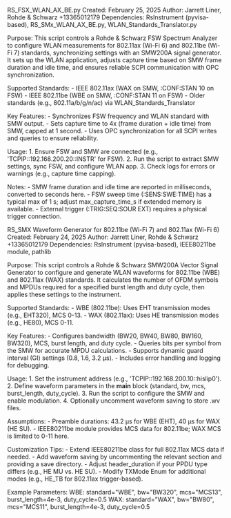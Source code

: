 RS_FSX_WLAN_AX_BE.py
Created: February 25, 2025
Author: Jarrett Liner, Rohde & Schwarz +13365012179
Dependencies: RsInstrument (pyvisa-based), RS_SMx_WLAN_AX_BE.py, WLAN_Standards_Translator.py

Purpose:
    This script controls a Rohde & Schwarz FSW Spectrum Analyzer to configure WLAN measurements
    for 802.11ax (Wi-Fi 6) and 802.11be (Wi-Fi 7) standards, synchronizing settings with an SMW200A
    signal generator. It sets up the WLAN application, adjusts capture time based on SMW frame
    duration and idle time, and ensures reliable SCPI communication with OPC synchronization.

Supported Standards:
    - IEEE 802.11ax (WAX on SMW, :CONF:STAN 10 on FSW)
    - IEEE 802.11be (WBE on SMW, :CONF:STAN 11 on FSW)
    - Older standards (e.g., 802.11a/b/g/n/ac) via WLAN_Standards_Translator

Key Features:
    - Synchronizes FSW frequency and WLAN standard with SMW output.
    - Sets capture time to 4x (frame duration + idle time) from SMW, capped at 1 second.
    - Uses OPC synchronization for all SCPI writes and queries to ensure reliability.

Usage:
    1. Ensure FSW and SMW are connected (e.g., 'TCPIP::192.168.200.20::INSTR' for FSW).
    2. Run the script to extract SMW settings, sync FSW, and configure WLAN app.
    3. Check logs for errors or warnings (e.g., capture time capping).

Notes:
    - SMW frame duration and idle time are reported in milliseconds, converted to seconds here.
    - FSW sweep time (:SENS:SWE:TIME) has a typical max of 1 s; adjust max_capture_time_s if extended memory is available.
    - External trigger (:TRIG:SEQ:SOUR EXT) requires a physical trigger connection.

RS_SMX Waveform Generator for 802.11be (Wi-Fi 7) and 802.11ax (Wi-Fi 6)
Created: February 24, 2025
Author: Jarrett Liner, Rohde & Schwarz +13365012179
Dependencies: RsInstrument (pyvisa-based), IEEE80211be module, pathlib

Purpose:
    This script controls a Rohde & Schwarz SMW200A Vector Signal Generator to configure
    and generate WLAN waveforms for 802.11be (WBE) and 802.11ax (WAX) standards.
    It calculates the number of OFDM symbols and MPDUs required for a specified
    burst length and duty cycle, then applies these settings to the instrument.

Supported Standards:
    - WBE (802.11be): Uses EHT transmission modes (e.g., EHT320), MCS 0-13.
    - WAX (802.11ax): Uses HE transmission modes (e.g., HE80), MCS 0-11.

Key Features:
    - Configures bandwidth (BW20, BW40, BW80, BW160, BW320), MCS, burst length,
      and duty cycle.
    - Queries bits per symbol from the SMW for accurate MPDU calculations.
    - Supports dynamic guard interval (GI) settings (0.8, 1.6, 3.2 µs).
    - Includes error handling and logging for debugging.

Usage:
    1. Set the instrument address (e.g., 'TCPIP::192.168.200.10::hislip0').
    2. Define waveform parameters in the __main__ block (standard, bw, mcs,
       burst_length, duty_cycle).
    3. Run the script to configure the SMW and enable modulation.
    4. Optionally uncomment waveform saving to store .wv files.

Assumptions:
    - Preamble durations: 43.2 µs for WBE (EHT), 40 µs for WAX (HE SU).
    - IEEE80211be module provides MCS data for 802.11be; WAX MCS is limited to 0-11 here.

Customization Tips:
    - Extend IEEE80211be class for full 802.11ax MCS data if needed.
    - Add waveform saving by uncommenting the relevant section and providing a save directory.
    - Adjust header_duration if your PPDU type differs (e.g., HE MU vs. HE SU).
    - Modify TXMode Enum for additional modes (e.g., HE_TB for 802.11ax trigger-based).

Example Parameters:
    WBE: standard="WBE", bw="BW320", mcs="MCS13", burst_length=4e-3, duty_cycle=0.5
    WAX: standard="WAX", bw="BW80", mcs="MCS11", burst_length=4e-3, duty_cycle=0.5

